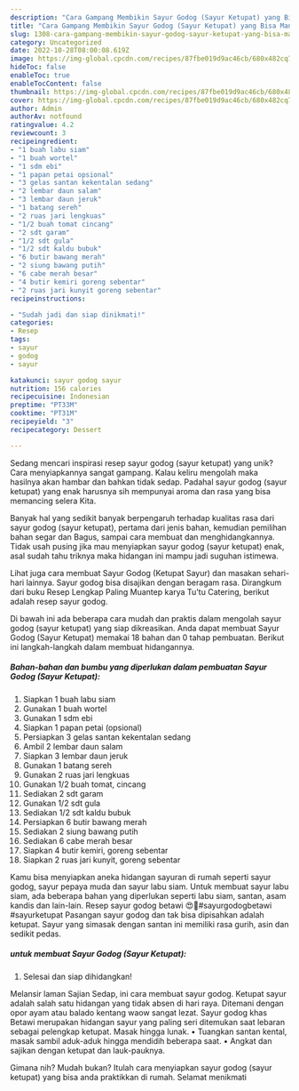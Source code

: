 ```yaml
---
description: "Cara Gampang Membikin Sayur Godog (Sayur Ketupat) yang Bisa Manjain Lidah"
title: "Cara Gampang Membikin Sayur Godog (Sayur Ketupat) yang Bisa Manjain Lidah"
slug: 1308-cara-gampang-membikin-sayur-godog-sayur-ketupat-yang-bisa-manjain-lidah
category: Uncategorized
date: 2022-10-28T08:00:08.619Z
image: https://img-global.cpcdn.com/recipes/87fbe019d9ac46cb/680x482cq70/sayur-godog-sayur-ketupat-foto-resep-utama.jpg
hideToc: false
enableToc: true
enableTocContent: false
thumbnail: https://img-global.cpcdn.com/recipes/87fbe019d9ac46cb/680x482cq70/sayur-godog-sayur-ketupat-foto-resep-utama.jpg
cover: https://img-global.cpcdn.com/recipes/87fbe019d9ac46cb/680x482cq70/sayur-godog-sayur-ketupat-foto-resep-utama.jpg
author: Admin
authorAv: notfound
ratingvalue: 4.2
reviewcount: 3
recipeingredient:
- "1 buah labu siam"
- "1 buah wortel"
- "1 sdm ebi"
- "1 papan petai opsional"
- "3 gelas santan kekentalan sedang"
- "2 lembar daun salam"
- "3 lembar daun jeruk"
- "1 batang sereh"
- "2 ruas jari lengkuas"
- "1/2 buah tomat cincang"
- "2 sdt garam"
- "1/2 sdt gula"
- "1/2 sdt kaldu bubuk"
- "6 butir bawang merah"
- "2 siung bawang putih"
- "6 cabe merah besar"
- "4 butir kemiri goreng sebentar"
- "2 ruas jari kunyit goreng sebentar"
recipeinstructions:

- "Sudah jadi dan siap dinikmati!"
categories:
- Resep
tags:
- sayur
- godog
- sayur

katakunci: sayur godog sayur 
nutrition: 156 calories
recipecuisine: Indonesian
preptime: "PT33M"
cooktime: "PT31M"
recipeyield: "3"
recipecategory: Dessert

---
```





Sedang mencari inspirasi resep sayur godog (sayur ketupat) yang unik? Cara menyiapkannya sangat gampang. Kalau keliru mengolah maka hasilnya akan hambar dan bahkan tidak sedap. Padahal sayur godog (sayur ketupat) yang enak harusnya sih mempunyai aroma dan rasa yang bisa memancing selera Kita.





Banyak hal yang sedikit banyak berpengaruh terhadap kualitas rasa dari sayur godog (sayur ketupat), pertama dari jenis bahan, kemudian pemilihan bahan segar dan Bagus, sampai cara membuat dan menghidangkannya. Tidak usah pusing jika mau menyiapkan sayur godog (sayur ketupat) enak,      asal sudah tahu triknya maka hidangan ini mampu jadi suguhan istimewa.














Lihat juga cara membuat Sayur Godog (Ketupat Sayur) dan masakan sehari-hari lainnya. Sayur godog bisa disajikan dengan beragam rasa. Dirangkum dari buku Resep Lengkap Paling Muantep karya Tu&#39;tu Catering, berikut adalah resep sayur godog.






Di bawah ini ada beberapa cara mudah dan praktis dalam mengolah sayur godog (sayur ketupat) yang siap dikreasikan. Anda dapat membuat Sayur Godog (Sayur Ketupat) memakai 18 bahan dan 0 tahap pembuatan. Berikut ini langkah-langkah dalam membuat hidangannya.

<!--inarticleads1-->

##### Bahan-bahan dan bumbu yang diperlukan dalam pembuatan Sayur Godog (Sayur Ketupat):

1. Siapkan 1 buah labu siam
1. Gunakan 1 buah wortel
1. Gunakan 1 sdm ebi
1. Siapkan 1 papan petai (opsional)
1. Persiapkan 3 gelas santan kekentalan sedang
1. Ambil 2 lembar daun salam
1. Siapkan 3 lembar daun jeruk
1. Gunakan 1 batang sereh
1. Gunakan 2 ruas jari lengkuas
1. Gunakan 1/2 buah tomat, cincang
1. Sediakan 2 sdt garam
1. Gunakan 1/2 sdt gula
1. Sediakan 1/2 sdt kaldu bubuk
1. Persiapkan 6 butir bawang merah
1. Sediakan 2 siung bawang putih
1. Sediakan 6 cabe merah besar
1. Siapkan 4 butir kemiri, goreng sebentar
1. Siapkan 2 ruas jari kunyit, goreng sebentar


Kamu bisa menyiapkan aneka hidangan sayuran di rumah seperti sayur godog, sayur pepaya muda dan sayur labu siam. Untuk membuat sayur labu siam, ada beberapa bahan yang diperlukan seperti labu siam, santan, asam kandis dan lain-lain. Resep sayur godog betawi 😍🤩#sayurgodogbetawi #sayurketupat Pasangan sayur godog dan tak bisa dipisahkan adalah ketupat. Sayur yang simasak dengan santan ini memiliki rasa gurih, asin dan sedikit pedas. 

<!--inarticleads2-->

#####  untuk membuat Sayur Godog (Sayur Ketupat):


1. Selesai dan siap dihidangkan!

Melansir laman Sajian Sedap, ini cara membuat sayur godog. Ketupat sayur adalah salah satu hidangan yang tidak absen di hari raya. Ditemani dengan opor ayam atau balado kentang waow sangat lezat. Sayur godog khas Betawi merupakan hidangan sayur yang paling seri ditemukan saat lebaran sebagai pelengkap ketupat. Masak hingga lunak. • Tuangkan santan kental, masak sambil aduk-aduk hingga mendidih beberapa saat. • Angkat dan sajikan dengan ketupat dan lauk-pauknya. 

Gimana nih? Mudah bukan? Itulah cara menyiapkan sayur godog (sayur ketupat) yang bisa anda praktikkan di rumah. Selamat menikmati
